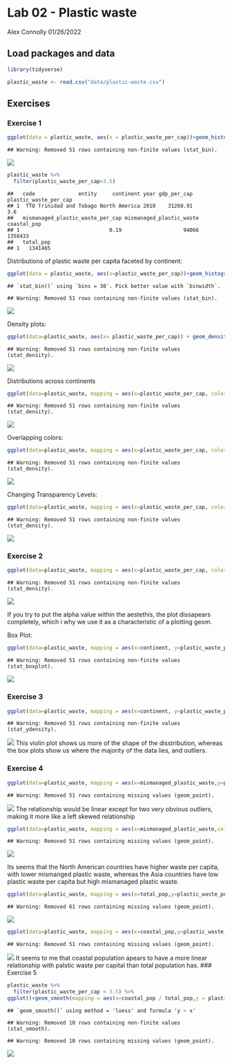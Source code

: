 Lab 02 - Plastic waste
================
Alex Connolly
01/26/2022

## Load packages and data

``` r
library(tidyverse) 
```

``` r
plastic_waste <- read.csv("data/plastic-waste.csv")
```

## Exercises

### Exercise 1

``` r
ggplot(data = plastic_waste, aes(x = plastic_waste_per_cap))+geom_histogram(binwidth = .2)
```

    ## Warning: Removed 51 rows containing non-finite values (stat_bin).

![](lab-02_files/figure-gfm/plastic-waste-continent-1.png)<!-- -->

``` r
plastic_waste %>%
  filter(plastic_waste_per_cap>3.5)
```

    ##   code              entity     continent year gdp_per_cap plastic_waste_per_cap
    ## 1  TTO Trinidad and Tobago North America 2010    31260.91                   3.6
    ##   mismanaged_plastic_waste_per_cap mismanaged_plastic_waste coastal_pop
    ## 1                             0.19                    94066     1358433
    ##   total_pop
    ## 1   1341465

Distributions of plastic waste per capita faceted by continent:

``` r
ggplot(data = plastic_waste, aes(x=plastic_waste_per_cap))+geom_histogram()+facet_wrap(~continent)
```

    ## `stat_bin()` using `bins = 30`. Pick better value with `binwidth`.

    ## Warning: Removed 51 rows containing non-finite values (stat_bin).

![](lab-02_files/figure-gfm/plastic_continent-1.png)<!-- -->

Density plots:

``` r
ggplot(data=plastic_waste, aes(x= plastic_waste_per_cap)) + geom_density()
```

    ## Warning: Removed 51 rows containing non-finite values (stat_density).

![](lab-02_files/figure-gfm/plastic-density-1.png)<!-- -->

Distributions across continents

``` r
ggplot(data=plastic_waste, mapping = aes(x=plastic_waste_per_cap, color = continent))+ geom_density()
```

    ## Warning: Removed 51 rows containing non-finite values (stat_density).

![](lab-02_files/figure-gfm/plastic-distributions-1.png)<!-- -->

Overlapping colors:

``` r
ggplot(data=plastic_waste, mapping = aes(x=plastic_waste_per_cap, color = continent, fill = continent))+ geom_density()
```

    ## Warning: Removed 51 rows containing non-finite values (stat_density).

![](lab-02_files/figure-gfm/plastic-color-1.png)<!-- -->

Changing Transparency Levels:

``` r
ggplot(data=plastic_waste, mapping = aes(x=plastic_waste_per_cap, color= continent, fill=continent)) + geom_density(alpha=.7)
```

    ## Warning: Removed 51 rows containing non-finite values (stat_density).

![](lab-02_files/figure-gfm/plastic-transparency-1.png)<!-- -->

### Exercise 2

``` r
ggplot(data=plastic_waste, mapping = aes(x=plastic_waste_per_cap, color= continent, fill=continent)) +geom_density(alpha=.12)
```

    ## Warning: Removed 51 rows containing non-finite values (stat_density).

![](lab-02_files/figure-gfm/plastic-new-alpha-1.png)<!-- -->

If you try to put the alpha value within the aestethis, the plot
dissapears completely, which i why we use it as a characteristic of a
plotting geom.

Box Plot:

``` r
ggplot(data=plastic_waste, mapping = aes(x=continent, y=plastic_waste_per_cap))+geom_boxplot()
```

    ## Warning: Removed 51 rows containing non-finite values (stat_boxplot).

![](lab-02_files/figure-gfm/plastic-box-1.png)<!-- -->

### Exercise 3

``` r
ggplot(data=plastic_waste, mapping = aes(x=continent, y=plastic_waste_per_cap))+ geom_violin()
```

    ## Warning: Removed 51 rows containing non-finite values (stat_ydensity).

![](lab-02_files/figure-gfm/violin-plots-1.png)<!-- --> This violin plot
shows us more of the shape of the disstribution, whereas the box plots
show us where the majority of the data lies, and outliers.

### Exercise 4

``` r
ggplot(data=plastic_waste, mapping = aes(x=mismanaged_plastic_waste,y=plastic_waste_per_cap))+ geom_point() 
```

    ## Warning: Removed 51 rows containing missing values (geom_point).

![](lab-02_files/figure-gfm/notcolor-1.png)<!-- --> The relationship
would be linear except for two very obvious outliers, making it more
like a left skewed relationship

``` r
ggplot(data=plastic_waste, mapping = aes(x=mismanaged_plastic_waste,color = continent,  y=plastic_waste_per_cap))+ geom_point() 
```

    ## Warning: Removed 51 rows containing missing values (geom_point).

![](lab-02_files/figure-gfm/plastic-wasste-scatter-1.png)<!-- -->

Its seems that the North American countries have higher waste per
capita, with lower mismanged plastic waste, whereas the Asia countries
have low plastic waste per capita but high mismanaged plastic waste.

``` r
ggplot(data=plastic_waste, mapping = aes(x=total_pop,y=plastic_waste_per_cap))+ geom_point() 
```

    ## Warning: Removed 61 rows containing missing values (geom_point).

![](lab-02_files/figure-gfm/totalpop-1.png)<!-- -->

``` r
ggplot(data=plastic_waste, mapping = aes(x=coastal_pop,y=plastic_waste_per_cap))+ geom_point() 
```

    ## Warning: Removed 51 rows containing missing values (geom_point).

![](lab-02_files/figure-gfm/coastal-pop-1.png)<!-- --> It seems to me
that coastal population apears to have a more linear relationship with
palstic waste per capital than total population has. \#\#\# Exercise 5

``` r
plastic_waste %>%
  filter(plastic_waste_per_cap < 3.5) %>%
ggplot()+geom_smooth(mapping = aes(x=coastal_pop / total_pop,y = plastic_waste_per_cap)) + geom_point(mapping = aes(x=coastal_pop / total_pop,y = plastic_waste_per_cap, color = continent)) 
```

    ## `geom_smooth()` using method = 'loess' and formula 'y ~ x'

    ## Warning: Removed 10 rows containing non-finite values (stat_smooth).

    ## Warning: Removed 10 rows containing missing values (geom_point).

![](lab-02_files/figure-gfm/plastic-vs-coastal-1.png)<!-- -->
